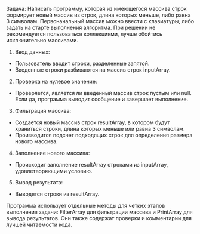 Задача: Написать программу, которая из имеющегося массива строк формирует новый массив из строк, длина которых меньше, либо равна 3 символам. 
Первоначальный массив можно ввести с клавиатуры, либо задать на старте выполнения алгоритма. 
При решении не рекомендуется пользоваться коллекциями, лучше обойтись исключительно массивами.

1. Ввод данных:

 - Пользователь вводит строки, разделенные запятой.
 - Введенные строки разбиваются на массив строк inputArray.

2. Проверка на нулевое значение:

 - Проверяется, является ли введенный массив строк пустым или null. Если да, программа выводит сообщение и завершает выполнение.

3. Фильтрация массива:

 - Создается новый массив строк resultArray, в котором будут храниться строки, длина которых меньше или равна 3 символам.
 - Производится подсчет подходящих строк для определения размера нового массива.

4. Заполнение нового массива:

 - Происходит заполнение resultArray строками из inputArray, удовлетворяющими условию.

5. Вывод результата:

 - Выводятся строки из resultArray.

Программа использует отдельные методы для четких этапов выполнения задачи: FilterArray для фильтрации массива и PrintArray для вывода результатов. 
Они также содержат проверки и комментарии для лучшей читаемости кода.
